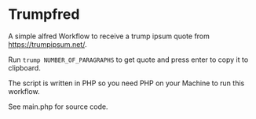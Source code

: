 # Trumpfred

A simple alfred Workflow to receive a trump ipsum quote from https://trumpipsum.net/.

Run ```trump NUMBER_OF_PARAGRAPHS``` to get quote and press enter to copy it to clipboard.

The script is written in PHP so you need PHP on your Machine to run this workflow.

See main.php for source code.

